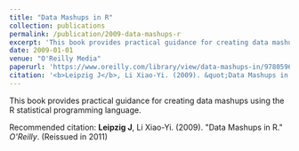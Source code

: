 ```yaml
---
title: "Data Mashups in R"
collection: publications
permalink: /publication/2009-data-mashups-r
excerpt: 'This book provides practical guidance for creating data mashups using the R statistical programming language.'
date: 2009-01-01
venue: "O'Reilly Media"
paperurl: 'https://www.oreilly.com/library/view/data-mashups-in/9780596804923/'
citation: '<b>Leipzig J</b>, Li Xiao-Yi. (2009). &quot;Data Mashups in R.&quot; <i>O&#x27;Reilly</i>. (Reissued in 2011)'
---
```

This book provides practical guidance for creating data mashups using the R statistical programming language.

Recommended citation: <b>Leipzig J</b>, Li Xiao-Yi. (2009). "Data Mashups in R." <i>O'Reilly</i>. (Reissued in 2011)

